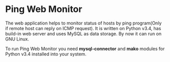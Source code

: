 # Ping Web Monitor
The web application helps to monitor status of hosts by ping program(Only if remote host can reply on ICMP request). 
It is written on Python v3.4, has build-in web server and uses MySQL as data storage.
By now it can run on GNU Linux.

To run Ping Web Monitor you need **mysql-connector** and **mako** modules for Python v3.4 installed into your system.
